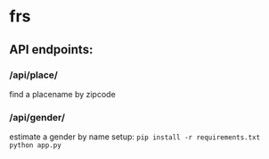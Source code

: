 # frs
## API endpoints:
### /api/place/<zip>
  find a placename by zipcode
### /api/gender/<name>
  estimate a gender by name
setup:
  `pip install -r requirements.txt`  
  `python app.py`
